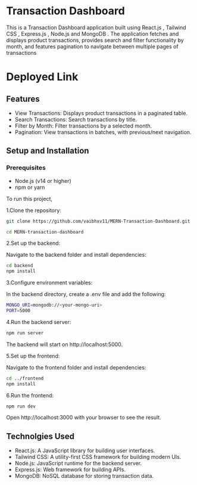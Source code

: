 
# Transaction Dashboard

This is a Transaction Dashboard application built using React.js , Tailwind CSS , Express.js , Node.js and MongoDB . The application fetches and displays product transactions, provides search and filter functionality by month, and features pagination to navigate between multiple pages of transactions

# Deployed Link 


## Features

- View Transactions: Displays product transactions in a paginated table.
- Search Transactions: Search transactions by title.
- Filter by Month: Filter transactions by a selected month.
- Pagination: View transactions in batches, with previous/next navigation.



## Setup and Installation

### Prerequisites
- Node.js (v14 or higher)
- npm or yarn

To run this project,

1.Clone the repository:
```bash
git clone https://github.com/vaibhxv11/MERN-Transaction-Dashboard.git

cd MERN-transaction-dashboard

```
2.Set up the backend:

Navigate to the backend folder and install dependencies:
```bash
cd backend
npm install
```
3.Configure environment variables:

In the backend directory, create a .env file and add the following:
```bash
MONGO_URI=mongodb://<your-mongo-uri>
PORT=5000

```

4.Run the backend server:

```bash
npm run server

```
The backend will start on http://localhost:5000.

5.Set up the frontend:

Navigate to the frontend folder and install dependencies:

```bash
cd ../frontend
npm install

```

6.Run the frontend:

```bash
npm run dev

```
Open http://localhost:3000 with your browser to see the result.


## Technolgies Used

- React.js: A JavaScript library for building user interfaces.
- Tailwind CSS: A utility-first CSS framework for building modern UIs.
- Node.js: JavaScript runtime for the backend server.
- Express.js: Web framework for building APIs.
- MongoDB: NoSQL database for storing transaction data.
